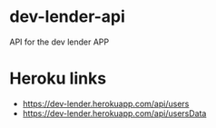 # dev-lender-api
API for the dev lender APP

# Heroku links

- https://dev-lender.herokuapp.com/api/users
- https://dev-lender.herokuapp.com/api/usersData